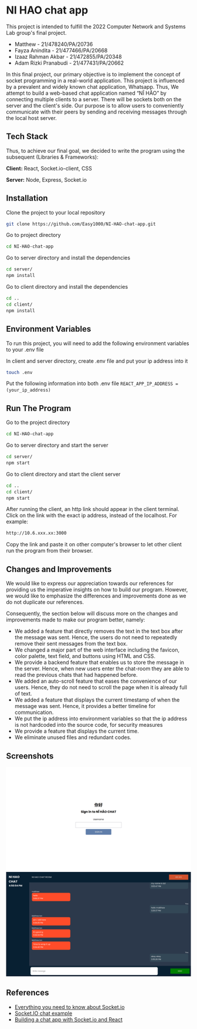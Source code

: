 # NI HAO chat app

This project is intended to fulfill the 2022 Computer Network and Systems Lab group's final project.

- Matthew - 21/478240/PA/20736
- Fayza Anindita - 21/477466/PA/20668
- Izaaz Rahman Akbar - 21/472855/PA/20348
- Adam Rizki Pranabudi - 21/477431/PA/20662

In this final project, our primary objective is to implement the concept of socket programming in a real-world application. This project is influenced by a prevalent and widely known chat application, Whatsapp. Thus, We attempt to build a web-based chat application named “NĬ HĂO” by connecting multiple clients to a server. There will be sockets both on the server and the client's side. Our purpose is to allow users to conveniently communicate with their peers by sending and receiving messages through the local host server.

## Tech Stack

Thus, to achieve our final goal, we decided to write the program using the subsequent (Libraries & Frameworks):

**Client:** React, Socket.io-client, CSS

**Server:** Node, Express, Socket.io

## Installation

Clone the project to your local repository

```bash
git clone https://github.com/Easy1000/NI-HAO-chat-app.git
```

Go to project directory

```bash
cd NI-HAO-chat-app
```

Go to server directory and install the dependencies

```bash
cd server/
npm install
```

Go to client directory and install the dependencies

```bash
cd ..
cd client/
npm install
```

## Environment Variables

To run this project, you will need to add the following environment variables to your .env file

In client and server directory, create .env file and put your ip address into it

```bash
touch .env
```

Put the following information into both .env file
`REACT_APP_IP_ADDRESS = (your_ip_address)`

## Run The Program

Go to the project directory

```bash
cd NI-HAO-chat-app
```

Go to server directory and start the server

```bash
cd server/
npm start
```

Go to client directory and start the client server

```bash
cd ..
cd client/
npm start
```

After running the client, an http link should appear in the client terminal. Click on the link with the exact ip address, instead of the localhost. For example:

```bash
http://10.6.xxx.xx:3000
```

Copy the link and paste it on other computer's browser to let other client run the program from their browser.

## Changes and Improvements

We would like to express our appreciation towards our references for providing us the imperative insights on how to build our program. However, we would like to emphasize the differences and improvements done as we do not duplicate our references.

Consequently, the section below will discuss more on the changes and improvements made to make our program better, namely:

- We added a feature that directly removes the text in the text box after the message was sent. Hence, the users do not need to repeatedly remove their sent messages from the text box.
- We changed a major part of the web interface including the favicon, color palette, text field, and buttons using HTML and CSS.
- We provide a backend feature that enables us to store the message in the server. Hence, when new users enter the chat-room they are able to read the previous chats that had happened before.
- We added an auto-scroll feature that eases the convenience of our users. Hence, they do not need to scroll the page when it is already full of text.
- We added a feature that displays the current timestamp of when the message was sent. Hence, it provides a better timeline for communication.
- We put the ip address into environment variables so that the ip address is not hardcoded into the source code, for security measures
- We provide a feature that displays the current time.
- We eliminate unused files and redundant codes.

## Screenshots

![Login](client/images/login.png)
![Chat](client/images/chat.png)

## References

- [Everything you need to know about Socket.io](https://ably.com/topic/socketio#:~:text=Socket.IO%20allows%20bi%2Ddirectional,forms%2C%20JSON%20is%20the%20simplest)
- [Socket.IO chat example](https://socket.io/get-started/chat/)
- [Building a chat app with Socket.io and React](https://novu.co/blog/building-a-chat-app-with-socket-io-and-react/)

